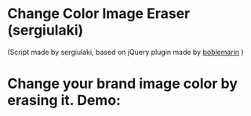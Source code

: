 # Change Color Image Eraser (sergiulaki)
(Script made by sergiulaki, based on jQuery plugin made by [boblemarin](https://github.com/boblemarin/jQuery.eraser) )
# Change your brand image color by erasing it. Demo:
